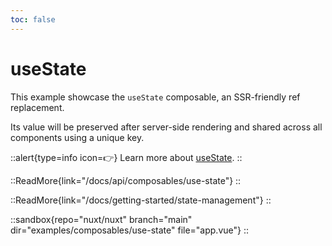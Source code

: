 ```yaml
---
toc: false
---
```


# useState

This example showcase the `useState` composable, an SSR-friendly ref replacement.

Its value will be preserved after server-side rendering and shared across all components using a unique key.

::alert{type=info icon=👉}
Learn more about [useState](/api/composables/use-state).
::

::ReadMore{link="/docs/api/composables/use-state"}
::

::ReadMore{link="/docs/getting-started/state-management"}
::

::sandbox{repo="nuxt/nuxt" branch="main" dir="examples/composables/use-state" file="app.vue"}
::

